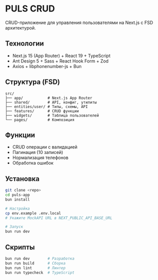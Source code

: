 # PULS CRUD

CRUD-приложение для управления пользователями на Next.js с FSD архитектурой.

## Технологии

- Next.js 15 (App Router) + React 19 + TypeScript
- Ant Design 5 + Sass + React Hook Form + Zod
- Axios + libphonenumber-js + Bun

## Структура (FSD)

```
src/
├── app/           # Next.js App Router  
├── shared/        # API, конфиг, утилиты
├── entities/user/ # Типы, схемы, API
├── features/      # CRUD функции
├── widgets/       # Таблица пользователей
└── pages/         # Композиция
```

## Функции

- CRUD операции с валидацией
- Пагинация (10 записей)
- Нормализация телефонов
- Обработка ошибок

## Установка

```bash
git clone <repo>
cd puls-app
bun install

# Настройка
cp env.example .env.local
# Укажите MockAPI URL в NEXT_PUBLIC_API_BASE_URL

# Запуск
bun run dev
```

## Скрипты

```bash
bun run dev        # Разработка
bun run build      # Сборка
bun run lint       # Линтер
bun run typecheck  # TypeScript
```